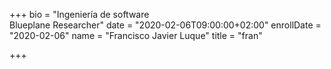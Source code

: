 +++
bio = "Ingeniería de software<br/>Blueplane Researcher"
date = "2020-02-06T09:00:00+02:00"
enrollDate = "2020-02-06"
name = "Francisco Javier Luque"
title = "fran"

+++

